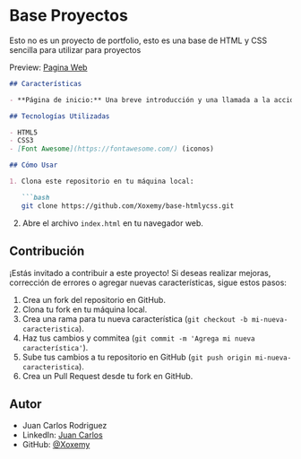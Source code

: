 # Base Proyectos

Esto no es un proyecto de portfolio, esto es una base de HTML y CSS sencilla para utilizar para proyectos

Preview: [Pagina Web](https://xoxemystudio1.netlify.app/)

```markdown
## Características

- **Página de inicio:** Una breve introducción y una llamada a la acción para explorar más.

## Tecnologías Utilizadas

- HTML5
- CSS3
- [Font Awesome](https://fontawesome.com/) (iconos)

## Cómo Usar

1. Clona este repositorio en tu máquina local:

   ```bash
   git clone https://github.com/Xoxemy/base-htmlycss.git
   ```

2. Abre el archivo `index.html` en tu navegador web.

## Contribución

¡Estás invitado a contribuir a este proyecto! Si deseas realizar mejoras, corrección de errores o agregar nuevas características, sigue estos pasos:

1. Crea un fork del repositorio en GitHub.
2. Clona tu fork en tu máquina local.
3. Crea una rama para tu nueva característica (`git checkout -b mi-nueva-caracteristica`).
4. Haz tus cambios y commitea (`git commit -m 'Agrega mi nueva característica'`).
5. Sube tus cambios a tu repositorio en GitHub (`git push origin mi-nueva-caracteristica`).
6. Crea un Pull Request desde tu fork en GitHub.

## Autor

- Juan Carlos Rodriguez
- LinkedIn: [Juan Carlos](www.linkedin.com/in/juan-carlos-rodríguez-lópez-643523199)
- GitHub: [@Xoxemy](https://github.com/Xoxemy)
